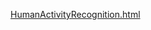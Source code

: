 <a href="http://blnrgh.github.io/HumanActivityRecognition/HumanActivityRecognition.html">HumanActivityRecognition.html</a>
